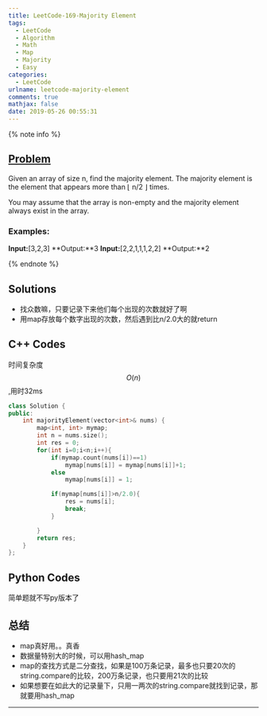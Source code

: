 ```yaml
---
title: LeetCode-169-Majority Element
tags:
  - LeetCode
  - Algorithm
  - Math
  - Map
  - Majority
  - Easy
categories:
  - LeetCode
urlname: leetcode-majority-element
comments: true
mathjax: false
date: 2019-05-26 00:55:31
---
```


<meta name="referrer" content="no-referrer" />

{% note info %}
## [Problem](https://leetcode-cn.com/problems/majority-element/)   
Given an array of size n, find the majority element. The majority element is the element that appears more than ⌊ n/2 ⌋ times.

You may assume that the array is non-empty and the majority element always exist in the array.

### Examples:
**Input:**[3,2,3]
**Output:**3
**Input:**[2,2,1,1,1,2,2]
**Output:**2

{% endnote %}
<!--more-->

## Solutions
- 找众数嘛，只要记录下来他们每个出现的次数就好了啊
- 用map存放每个数字出现的次数，然后遇到比n/2.0大的就return


## C++ Codes
时间复杂度$$ O(n) $$,用时32ms

```C++
class Solution {
public:
    int majorityElement(vector<int>& nums) {
        map<int, int> mymap;
        int n = nums.size();
        int res = 0;
        for(int i=0;i<n;i++){
            if(mymap.count(nums[i])==1)
                mymap[nums[i]] = mymap[nums[i]]+1;
            else
                mymap[nums[i]] = 1;

            if(mymap[nums[i]]>n/2.0){
                res = nums[i];
                break;
            }

        }
        return res;
    }
};

```

## Python Codes
简单题就不写py版本了

## 总结
- map真好用。。真香
- 数据量特别大的时候，可以用hash_map
- map的查找方式是二分查找，如果是100万条记录，最多也只要20次的string.compare的比较，200万条记录，也只要用21次的比较
- 如果想要在如此大的记录量下，只用一两次的string.compare就找到记录，那就要用hash_map


------
